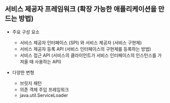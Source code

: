 ## 서비스 제공자 프레임워크 (확장 가능한 애플리케이션을 만드는 방법)

- 주요 구성 요소
    - 서비스 제공자 인터페이스 (SPI) 와 서비스 제공자 (서비스 구현체)
    - 서비스 제공자 등록 API (서비스 인터페이스의 구현체를 등록하는 방법)
    - 서비스 접근 API (서비스의 클라이언트가 서비스 인터페이스의 인스턴스를 가져올 때 사용하는 API)
      
- 다양한 변형
    - 브릿지 패턴
    - 의존 객체 주입 프레임워크
    - java.util.ServiceLoader